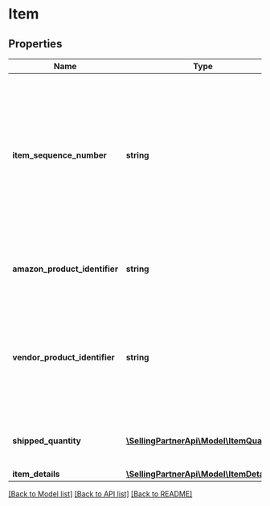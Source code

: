 # Item

## Properties
Name | Type | Description | Notes
------------ | ------------- | ------------- | -------------
**item_sequence_number** | **string** | Item sequence number for the item. The first item will be 001, the second 002, and so on. This number is used as a reference to refer to this item from the carton or pallet level. | 
**amazon_product_identifier** | **string** | Buyer Standard Identification Number (ASIN) of an item. | [optional] 
**vendor_product_identifier** | **string** | The vendor selected product identification of the item. Should be the same as was sent in the purchase order. | [optional] 
**shipped_quantity** | [**\SellingPartnerApi\Model\ItemQuantity**](ItemQuantity.md) | Total item quantity shipped in this shipment. | 
**item_details** | [**\SellingPartnerApi\Model\ItemDetails**](ItemDetails.md) |  | [optional] 

[[Back to Model list]](../README.md#documentation-for-models) [[Back to API list]](../README.md#documentation-for-api-endpoints) [[Back to README]](../README.md)


